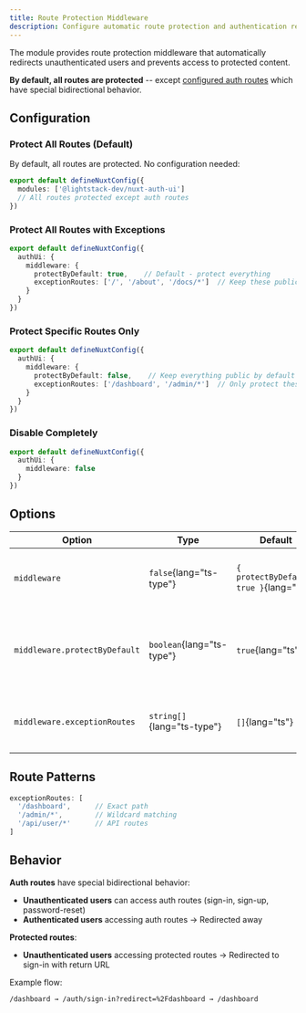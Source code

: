 ```yaml
---
title: Route Protection Middleware
description: Configure automatic route protection and authentication redirects
---
```


The module provides route protection middleware that automatically redirects unauthenticated users and prevents access to protected content.

**By default, all routes are protected** -- except [configured auth routes](/docs/configuration#routes) which have special bidirectional behavior.

## Configuration

### Protect All Routes (Default)

By default, all routes are protected. No configuration needed:

```typescript [nuxt.config.ts]
export default defineNuxtConfig({
  modules: ['@lightstack-dev/nuxt-auth-ui']
  // All routes protected except auth routes
})
```

### Protect All Routes with Exceptions

```typescript [nuxt.config.ts]
export default defineNuxtConfig({
  authUi: {
    middleware: {
      protectByDefault: true,    // Default - protect everything
      exceptionRoutes: ['/', '/about', '/docs/*']  // Keep these public
    }
  }
})
```

### Protect Specific Routes Only

```typescript [nuxt.config.ts]
export default defineNuxtConfig({
  authUi: {
    middleware: {
      protectByDefault: false,    // Keep everything public by default
      exceptionRoutes: ['/dashboard', '/admin/*']  // Only protect these
    }
  }
})
```

### Disable Completely

```typescript [nuxt.config.ts]
export default defineNuxtConfig({
  authUi: {
    middleware: false
  }
})
```

## Options

| Option            | Type       | Default | Description                                               |
| ----------------- | ---------- | ------- | --------------------------------------------------------- |
| `middleware`      | `false`{lang="ts-type"}  | `{ protectByDefault: true }`{lang="ts"} | Set to `false`{lang="ts"} to disable middleware completely |
| `middleware.protectByDefault` | `boolean`{lang="ts-type"}  | `true`{lang="ts"}  | `true`{lang="ts"}: Protect all except exceptions<br>`false`{lang="ts"}: Protect only exceptions |
| `middleware.exceptionRoutes` | `string[]`{lang="ts-type"} | `[]`{lang="ts"}    | Routes that are exceptions to the protectByDefault setting |

## Route Patterns

```typescript
exceptionRoutes: [
  '/dashboard',      // Exact path
  '/admin/*',        // Wildcard matching
  '/api/user/*'      // API routes
]
```

## Behavior

**Auth routes** have special bidirectional behavior:
- **Unauthenticated users** can access auth routes (sign-in, sign-up, password-reset)
- **Authenticated users** accessing auth routes → Redirected away

**Protected routes**:
- **Unauthenticated users** accessing protected routes → Redirected to sign-in with return URL

Example flow:
```
/dashboard → /auth/sign-in?redirect=%2Fdashboard → /dashboard
```
